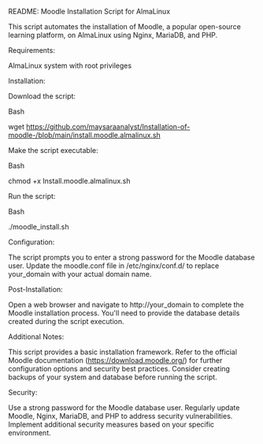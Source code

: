 README: Moodle Installation Script for AlmaLinux

This script automates the installation of Moodle, a popular open-source learning platform, on AlmaLinux using Nginx, MariaDB, and PHP.

Requirements:

AlmaLinux system with root privileges 

Installation:

Download the script: 

Bash

wget https://github.com/maysaraanalyst/Installation-of-moodle-/blob/main/install.moodle.almalinux.sh

Make the script executable: 

Bash

chmod +x Install.moodle.almalinux.sh 

Run the script: 

Bash

./moodle_install.sh 

Configuration:

The script prompts you to enter a strong password for the Moodle database user. Update the moodle.conf file in /etc/nginx/conf.d/ to replace your_domain with your actual domain name. 

Post-Installation:

Open a web browser and navigate to http://your_domain to complete the Moodle installation process. You'll need to provide the database details created during the script execution. 

Additional Notes:

This script provides a basic installation framework. Refer to the official Moodle documentation (https://download.moodle.org/) for further configuration options and security best practices. Consider creating backups of your system and database before running the script. 

Security:

Use a strong password for the Moodle database user. Regularly update Moodle, Nginx, MariaDB, and PHP to address security vulnerabilities. Implement additional security measures based on your specific environment. 

